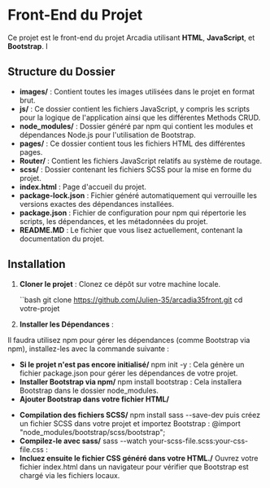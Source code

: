 # Front-End du Projet

Ce projet est le front-end du projet Arcadia utilisant **HTML**, **JavaScript**, et **Bootstrap**. I

## Structure du Dossier

- **images/** : Contient toutes les images utilisées dans le projet en format brut.
- **js/** : Ce dossier contient les fichiers JavaScript, y compris les scripts pour la logique de l'application ainsi que les différentes Methods CRUD.
- **node_modules/** : Dossier généré par npm qui contient les modules et dépendances Node.js pour l'utilisation de Bootstrap.
- **pages/** : Ce dossier contient tous les fichiers HTML des différentes pages.
- **Router/** : Contient les fichiers JavaScript relatifs au système de routage.
- **scss/** : Dossier contenant les fichiers SCSS pour la mise en forme du projet.
- **index.html** : Page d'accueil du projet.
- **package-lock.json** : Fichier généré automatiquement qui verrouille les versions exactes des dépendances installées.
- **package.json** : Fichier de configuration pour npm qui répertorie les scripts, les dépendances, et les métadonnées du projet.
- **README.MD** : Le fichier que vous lisez actuellement, contenant la documentation du projet.

## Installation

1. **Cloner le projet** :
   Clonez ce dépôt sur votre machine locale.

   ``bash
   git clone https://github.com/Julien-35/arcadia35front.git
   cd votre-projet


   
2. **Installer les Dépendances** :

Il faudra utilisez npm pour gérer les dépendances (comme Bootstrap via npm), installez-les avec la commande suivante :

- **Si le projet n'est pas encore initialisé/** npm init -y : Cela génère un fichier package.json pour gérer les dépendances de votre projet.
- **Installer Bootstrap via npm/** npm install bootstrap : Cela installera Bootstrap dans le dossier node_modules.
- **Ajouter Bootstrap dans votre fichier HTML/**    
<!-- Lien vers le fichier CSS Bootstrap --> <link href="node_modules/bootstrap/dist/css/bootstrap.min.css" rel="stylesheet">     
<!-- Script JavaScript Bootstrap --><script src="node_modules/bootstrap/dist/js/bootstrap.bundle.min.js"></script>

- **Compilation des fichiers SCSS/**   npm install sass --save-dev puis créez un fichier SCSS dans votre projet et importez Bootstrap : @import "node_modules/bootstrap/scss/bootstrap";
- **Compilez-le avec sass/** sass --watch your-scss-file.scss:your-css-file.css : 
- **Incluez ensuite le fichier CSS généré dans votre HTML./**  Ouvrez votre fichier index.html dans un navigateur pour vérifier que Bootstrap est chargé via les fichiers locaux.








